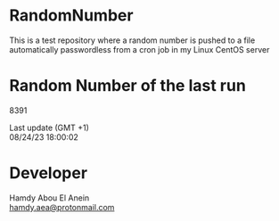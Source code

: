 # RandomNumber    
This is a test repository where a random number is pushed to a file automatically passwordless from a cron job in my Linux CentOS server    
# Random Number of the last run   
8391
      
Last update (GMT +1)    
08/24/23 18:00:02
# Developer    
Hamdy Abou El Anein   
hamdy.aea@protonmail.com
